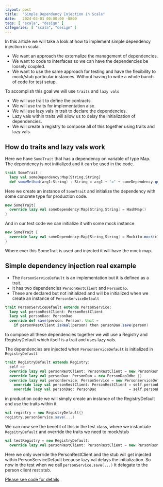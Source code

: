 ```yaml
---
layout: post
title:  "Simple Dependency Injection in Scala"
date:   2024-03-01 00:00:00 -0800
tags: [ "scala", "design" ]
categories: [ "scala", "design" ] 
---
```


In this article we will take a look at how to implement simple dependency injection in scala.
* We want an approach the externalize the management of dependencies.
* We want to code to interfaces so we can have the dependencies be loosely coupled.
* We want to use the same approach for testing and have the flexibility to mock/stub particular instances. Without having
  to write a whole bunch of code for test setup.

To accomplish this goal we will use `traits` and `lazy vals`
* We will use trait to define the contracts.
* We will use traits for implementation also.
* We will use lazy vals in trait to declare the dependencies.
* Lazy vals within traits will allow us to delay the initialization of dependencies.
* We will create a registry to compose all of this together using traits and lazy vals.

## How do traits and lazy vals work
Here we have `SomeTrait` that has a dependency on variable of type Map.  The dependency is not initialized and it can be
used in the code.
```scala
trait SomeTrait :
  lazy val someDependency:Map[String,String]
  def someMethod(arg1:String) : String = arg1 + "=" + someDependency.getOrElse(arg1,"Default")
```
Here we create an instance of `SomeTrait` and initialize the dependency with some concrete type for production code.
```scala
new SomeTrait{
  override lazy val someDependency:Map[String,String] = HashMap()
}
```
And in our test code we can initialize it with some mock instance
```scala
new SomeTrait {
  override lazy val someDependency:Map[String,String] = Mockito.mock(classOf[Map[String,String]])
}
```
Where ever this SomeTrait is used and injected it will have the mock map.

## Simple dependency injection real example
* The `PersonServiceDefault` is an implementation but it is defined as a trait.
* It has two dependencies `PersonRestClient` and `PersonDao`.
* These are declared but not initialized and will be initialized when we create an instance of `PersonServiceDefault`


```scala
trait PersonServiceDefault extends PersonService:
  lazy val personRestClient: PersonRestClient
  lazy val personDao: PersonDao
  override def save(person: Person): Unit =
    if personRestClient.isReal(person) then personDao.save(person)
```

to compose all these dependencies together we will use a Registry and RegistryDefault which itself is a trait and uses lazy vals.

The dependencies are injected when `PersonServiceDefault` is initialized in `RegistryDefault`
```scala
trait RegistryDefault extends Registry:
  self =>
  override lazy val personRestClient: PersonRestClient = new PersonRestClientDefault {} 
  override lazy val personDao: PersonDao = new PersonDaoJdbc {}
  override lazy val personService: PersonService = new PersonServiceDefault:
    override lazy val personRestClient: PersonRestClient = self.personRestClient //injecting the dependency
    override lazy val personDao: PersonDao               = self.personDao //injecting the dependency
```

in production code we will simply create an instance of the RegistryDefault and use the traits within it.
```scala
val registry = new RegistryDefault{}
registry.personService.save(...)
```

We can now see the benefit of this in the test class, where we instantiate `RegsitryDefault` and override the traits we need to mock/stub
```scala
val testRegistry = new RegistryDefault:
  override lazy val personRestClient: PersonRestClient = new PersonRestClientStub {} //Mocking the person rest client
```
Here we only override the PersonRestClient and the stub will get injected within PersonServiceDefault because lazy val delays the initialization.
So now in the test when we call `personService.save(...)` it delegate to the person client rest stub.

[Please see code for details](https://github.com/FasterThanLightTech/scala-tachyons/tree/dependency-injection-template)
